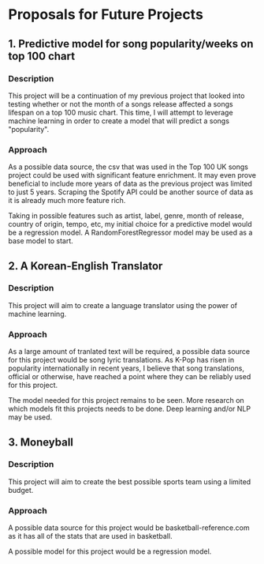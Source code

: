 # Proposals for Future Projects

## 1. Predictive model for song popularity/weeks on top 100 chart
### Description
This project will be a continuation of my previous project that looked into testing whether or not the month of a songs release affected a songs lifespan on a top 100 music chart. This time, I will attempt to leverage machine learning in order to create a model that will predict a songs "popularity".

### Approach
As a possible data source, the csv that was used in the Top 100 UK songs project could be used with significant feature enrichment. It may even prove beneficial to include more years of data as the previous project was limited to just 5 years. Scraping the Spotify API could be another source of data as it is already much more feature rich.

Taking in possible features such as artist, label, genre, month of release, country of origin, tempo, etc, my initial choice for a predictive model would be a regression model. A RandomForestRegressor model may be used as a base model to start.


## 2. A Korean-English Translator
### Description
This project will aim to create a language translator using the power of machine learning.

### Approach
As a large amount of tranlated text will be required, a possible data source for this project would be song lyric translations. As K-Pop has risen in popularity internationally in recent years, I believe that song translations, official or otherwise, have reached a point where they can be reliably used for this project.

The model needed for this project remains to be seen. More research on which models fit this projects needs to be done. Deep learning and/or NLP may be used.

## 3. Moneyball
### Description
This project will aim to create the best possible sports team using a limited budget.

### Approach
A possible data source for this project would be basketball-reference.com as it has all of the stats that are used in basketball.

A possible model for this project would be a regression model.
